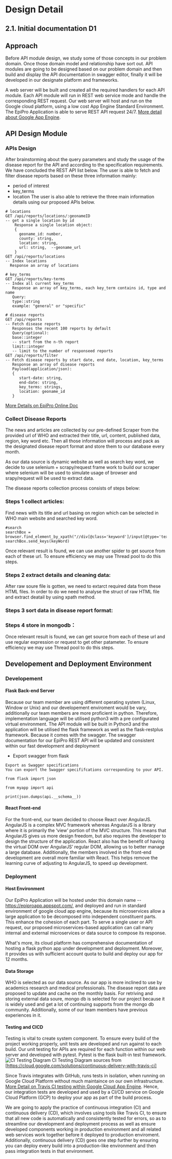 # Design Detail
## 2.1. Initial	documentation D1
## Approach
[//]: # (Describe	how	you	intend	to	develop	the	API	module and	provide	the	ability to	run	it	in	Web	service	mode)
Before API module design, we study some of those concepts in our problem domain. Once those domain model and relationship have sort out. API modules are going to be designed based on our problem domain and then build and display the API documentation in swagger editor, finally it will be developed in our designate platform and frameworks.

A web server will be built and created all the required handlers for each API module. Each API module will run in REST web service mode and handle the corresponding REST request. Our web server will host and run on the Google cloud platform, using a low cost App Engine Standard Environment. The EpiPro Application is able to serve REST API request 24/7. [More detail about Google App Engine](https://cloud.google.com/appengine/docs/).

## API Design Module
[//]: # (Discuss	your	current	thinking	about	how	parameters can	be	passed	to	your module	and	how	results	are	collected.	Show	an	example	of	a	possible interaction .e.g.- sample	HTTP	calls	with	URL	and	parameters)
### APIs Design
After brainstorming about the query parameters and study the usage of the disease report for the API and according to the specification requirements. We have concluded the REST API list below. The user is able to fetch and filter disease reports based on these three  information mainly:
- period of interest
- key_terms
- location
The user is also able to retrieve the three main information details using our proposed APIs below.
```
# locations
GET /api/reports/locations/:geonameID
-- get a single location by id
    Response a single location object:
    {
      geoname_id: number,
      county: string,
      location: string,
      url: string,  --geoname_url
    }
GET /api/reports/locations
-- Index locations
  Response an array of locations

# key_terms
GET /api/reports/key-terms
-- Index all current key_terms
   Response an array of key_terms, each key_term contains id, type and name
   Query:
   type::string
   example: "general" or "specific"

# disease reports
GET /api/reports
-- Fetch disease reports
   Responses the recent 100 reports by default
   Query(optional):
   base::integer
   -- start from the n-th report
   limit::integer
   -- limit to the number of responseed reports
GET /api/reports/filter
-- Fetch disease reports by start date, end date, location, key_terms
   Response an array of disease reports
   Payload(application/json):
   {
      start-date: string,
      end-date: string,
      key_terms: strings,
      location: geoname_id
   }
```

[More Details on EpiPro Online Doc](https://epiproapp.appspot.com/api/v1/doc/)

### Collect Disease Reports
[//]: # (I used to use request or ulib.request to extract content of a url but I saw there is a scrapy file readly)
The news and articles are collected by our pre-defined Scraper from the provided url of WHO and extracted their title, url, content, published data, region, key word etc. Then all those information will process and pack as the designated disease report format and store them to our database every month.

As our data source is dynamic website as well as search key word, we decide to use selenium + scrapy/request frame work to build our scraper where selenium will be used to simulate usage of browser and srapy/request will be used to extract data.

[//]: # (Example about Python+Selenium+Scrapy[https://towardsdatascience.com/web-scraping-a-simple-way-to-start-scrapy-and-selenium-part-i-10367164c6c0]----give some reason why u want to do this)

The disease reports collection process consists of steps below:
### Steps 1 collect articles:
Find news with its title and url basing on region which can be selected in WHO main website and searched key word.
```
#search
searchBox = browser.find_element_by_xpath("//div[@class='keyword']/input[@type='text']")
searchBox.send_keys(keyWord)
```
Once relevant result is found, we can use another spider to get source from each of these url. To ensure efficiency we may use Thread pool to do this steps.

### Steps 2 extract details and cleaning data:
After raw soure file is gotten, we need to extarct required data from these HTML files. In order to do we need to analyse the struct of raw HTML file and extract deatail by using xpath method.

### Steps 3 sort data in disease report format:

### Steps 4 store in mongodb：
Once relevant result is found, we can get source from each of these url and use regular expression or request to get other patameter. To ensure efficiency we may use Thread pool to do this steps.

## Developement and Deployment Environment
[//]: # (Present	and	justify	implementation	language,	development	and	deployment environment .e.g.	Linux,	Windows	and	specific	libraries	that	you	plan	to	use.)

### Developement
#### Flask Back-end Server
Because our team member are using different operating system (Linux, Window or Unix) and our developement enviroment would be vary, additionally our team members are more proficient in python. Therefore, implementation language will be utilised python3 with a pre configurated virtual environment. The API module will be built in Python3 and the application will be utilised the flask framework as well as the flask-restplus framework. Because it comes with the swagger. The swagger documentation for our EpiPro REST API will be updated and consistent within our fast development and deployment

* Export swagger from flask
```
Export as Swagger specifications
You can export the Swagger specififcations corresponding to your API.

from flask import json

from myapp import api

print(json.dumps(api.__schema__))
```
#### React Front-end
For the front-end, our team decided to choose React over AngularJS. AngularJS is a complex MVC framework whereas AngularJS is a library where it is primarily the ‘view’ portion of the MVC structure. This means that AngularJS gives us more design freedom, but also requires the developer to design the structure of the application. React also has the benefit of having the virtual DOM over AngularJS’ regular DOM, allowing us to better manage a large database. Additionally, the members involved in the front-end development are overall more familiar with React. This helps remove the learning curve of adjusting to AngularJS, to speed up development.

### Deployment
#### Host Environment
Our EpiPro Application will be hosted under this domain name -- https://epiproapp.appspot.com/, and deployed and run in standard environment of google cloud app engine, because its microservices allow a large application to be decomposed into independent constituent parts. This enhance the cohesion of each part. To serve a single user or API request, our proposed microservices-based application can call many internal and external microservices or data source to compose its response.

What's more, its cloud platform has comprehensive documentation of hosting a flask python app under development and deployment. Moreover, it provides us with sufficient account quota to build and deploy our app for 12 months.
#### Data Storage
WHO is selected as our data source. As our app is more inclined to use by academics research and medical professionals. The disease report data are proposed to update and cache on the monthly basis. For retriving and storing external data soure, mongo db is selected for our project because it is widely used and get a lot of continuing supports from the mongo db community. Additionally, some of our team members have previous experiences in it.
#### Testing and CICD
Testing is vital to create system component. To ensure every build of the project working properly, unit tests are developed and run against to each build. Our unit testing for APIs are required for each function within our web server and developed with pytest. Pytest is the flask built-in test framework. 
![CI Testing Diagram](continuous-delivery-with-travis-ci-1architecture.png "CI Testing") CI Testing Diagram sources from [https://cloud.google.com/solutions/continuous-delivery-with-travis-ci]


Since Travis integrates with GitHub, runs tests in isolation, when running on Google Cloud Platform without much maintaince on our own infrastructure.
[More Detail on Travis CI testing within Google Cloud App Engine](https://cloud.google.com/solutions/continuous-delivery-with-travis-ci). Hence, our integration tests are developed and used by a CI/CD service on Google Cloud Platform (GCP) to deploy your app as part of the build process.

We are going to apply the practice of continuous integration (CI) and continuous delivery (CD), which involves using tools like Travis CI, to ensure that all new code is automatically and consistently tested for errors, so as to streamline our development and deployment process as well as ensure developed components working in production environment and all related web services work together before it deployed to production enviroment. Additionally, continuous delivery (CD) goes one step further by ensuring you can deploy every build into a production-like environment and then pass integration tests in that environment. 
